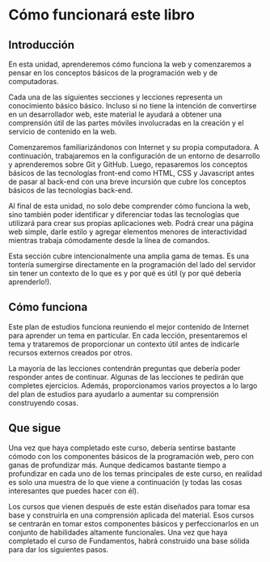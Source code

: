 # Cómo funcionará este libro

## Introducción

En esta unidad, aprenderemos cómo funciona la web y comenzaremos a pensar en los conceptos básicos de la programación web y de computadoras.

Cada una de las siguientes secciones y lecciones representa un conocimiento básico básico. Incluso si no tiene la intención de convertirse en un desarrollador web, este material le ayudará a obtener una comprensión útil de las partes móviles involucradas en la creación y el servicio de contenido en la web.

Comenzaremos familiarizándonos con Internet y su propia computadora. A continuación, trabajaremos en la configuración de un entorno de desarrollo y aprenderemos sobre Git y GitHub. Luego, repasaremos los conceptos básicos de las tecnologías front-end como HTML, CSS y Javascript antes de pasar al back-end con una breve incursión que cubre los conceptos básicos de las tecnologías back-end.

Al final de esta unidad, no solo debe comprender cómo funciona la web, sino también poder identificar y diferenciar todas las tecnologías que utilizará para crear sus propias aplicaciones web. Podrá crear una página web simple, darle estilo y agregar elementos menores de interactividad mientras trabaja cómodamente desde la línea de comandos.

Esta sección cubre intencionalmente una amplia gama de temas. Es una tontería sumergirse directamente en la programación del lado del servidor sin tener un contexto de lo que es y por qué es útil \(y por qué debería aprenderlo!\).

## Cómo funciona

Este plan de estudios funciona reuniendo el mejor contenido de Internet para aprender un tema en particular. En cada lección, presentaremos el tema y trataremos de proporcionar un contexto útil antes de indicarle recursos externos creados por otros.

La mayoría de las lecciones contendrán preguntas que debería poder responder antes de continuar. Algunas de las lecciones te pedirán que completes ejercicios. Además, proporcionamos varios proyectos a lo largo del plan de estudios para ayudarlo a aumentar su comprensión construyendo cosas.

## Que sigue

Una vez que haya completado este curso, debería sentirse bastante cómodo con los componentes básicos de la programación web, pero con ganas de profundizar más. Aunque dedicamos bastante tiempo a profundizar en cada uno de los temas principales de este curso, en realidad es solo una muestra de lo que viene a continuación \(y todas las cosas interesantes que puedes hacer con él\).

Los cursos que vienen después de este están diseñados para tomar esa base y construirla en una comprensión aplicada del material. Esos cursos se centrarán en tomar estos componentes básicos y perfeccionarlos en un conjunto de habilidades altamente funcionales. Una vez que haya completado el curso de Fundamentos, habrá construido una base sólida para dar los siguientes pasos.

